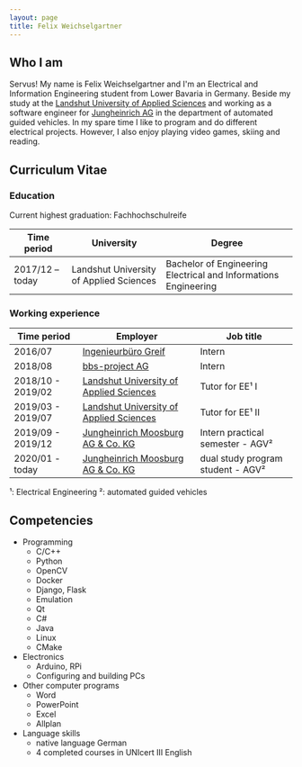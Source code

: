 ```yaml
---
layout: page
title: Felix Weichselgartner
---
```


## Who I am

Servus! My name is Felix Weichselgartner and I'm an Electrical and Information Engineering student from Lower Bavaria in Germany. Beside my study at the [Landshut University of Applied Sciences](https://www.haw-landshut.de/) and working as a software engineer for [Jungheinrich AG](https://www.jungheinrich.de/) in the department of automated guided vehicles. In my spare time I like to program and do different electrical projects. However, I also enjoy playing video games, skiing and reading.

## Curriculum Vitae

### Education

Current highest graduation: Fachhochschulreife

| Time period     | University                              | Degree                                                          |
|-----------------|-----------------------------------------|-----------------------------------------------------------------|
| 2017/12 – today | Landshut University of Applied Sciences | Bachelor of Engineering Electrical and Informations Engineering |

### Working experience

| Time period       | Employer                                                                | Job title                         |
|-------------------|-------------------------------------------------------------------------|-----------------------------------|
| 2016/07           | [Ingenieurbüro Greif](http://ib-greif.de/index.htm)                     | Intern                            |
| 2018/08           | [bbs-project AG](https://cargocollective.com/bbsproject)                | Intern                            |
| 2018/10 - 2019/02 | [Landshut University of Applied Sciences](https://www.haw-landshut.de/) | Tutor for EE¹ I                   |
| 2019/03 - 2019/07 | [Landshut University of Applied Sciences](https://www.haw-landshut.de/) | Tutor for EE¹ II                  |
| 2019/09 - 2019/12 | [Jungheinrich Moosburg AG & Co. KG](https://www.jungheinrich.de/)       | Intern practical semester - AGV²  |
| 2020/01 - today   | [Jungheinrich Moosburg AG & Co. KG](https://www.jungheinrich.de/)       | dual study program student - AGV² |

¹: Electrical Engineering
²: automated guided vehicles

## Competencies

* Programming
  * C/C++
  * Python
  * OpenCV
  * Docker
  * Django, Flask
  * Emulation
  * Qt
  * C#
  * Java
  * Linux
  * CMake
* Electronics
  * Arduino, RPi
  * Configuring and building PCs
* Other computer programs
  * Word
  * PowerPoint
  * Excel
  * Allplan
* Language skills
  * native language German
  * 4 completed courses in UNIcert III English
